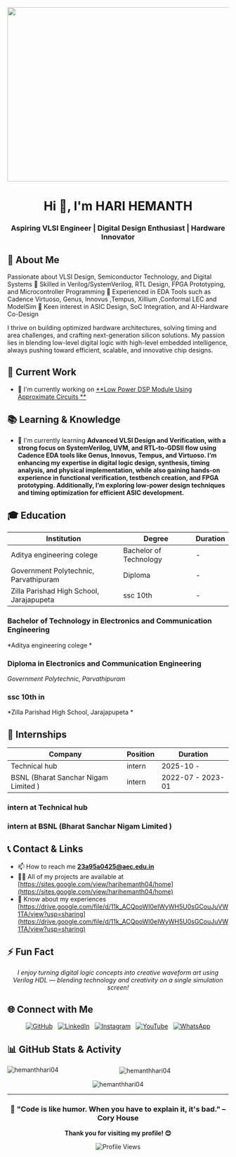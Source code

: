 <div align="center">
<img width="1584" height="396" alt="Grey and Black Simple Marketing LinkedIn Banner" src="https://github.com/user-attachments/assets/f2afe1ff-9350-4846-9b2e-5ab3c8b700dd" />
</div>

<div align="center">

# Hi 👋, I'm HARI HEMANTH

### Aspiring VLSI Engineer | Digital Design Enthusiast | Hardware Innovator

</div>

## 🚀 About Me

Passionate about VLSI Design, Semiconductor Technology, and Digital Systems
🔹 Skilled in Verilog/SystemVerilog, RTL Design, FPGA Prototyping, and Microcontroller Programming
🔹 Experienced in EDA Tools such as Cadence Virtuoso, Genus, Innovus ,Tempus, Xillium ,Conformal LEC   and ModelSim
🔹 Keen interest in ASIC Design, SoC Integration, and AI-Hardware Co-Design

I thrive on building optimized hardware architectures, solving timing and area challenges, and crafting next-generation silicon solutions. My passion lies in blending low-level digital logic with high-level embedded intelligence, always pushing toward efficient, scalable, and innovative chip designs.

## 💼 Current Work

<div align="left">

- 🔭 I'm currently working on [**Low Power DSP Module Using Approximate Circuits **](https://sites.google.com/view/synthesissquad/report?authuser=0)

</div>

## 📚 Learning & Knowledge

<div align="left">

- 🌱 I'm currently learning **Advanced VLSI Design and Verification, with a strong focus on SystemVerilog, UVM, and RTL-to-GDSII flow using Cadence EDA tools like Genus, Innovus, Tempus, and Virtuoso. I’m enhancing my expertise in digital logic design, synthesis, timing analysis, and physical implementation, while also gaining hands-on experience in functional verification, testbench creation, and FPGA prototyping. Additionally, I’m exploring low-power design techniques and timing optimization for efficient ASIC development.**

</div>

## 🎓 Education

| Institution | Degree | Duration |
|---|---|---|
| Aditya engineering colege  | Bachelor of Technology |  -  |
| Government Polytechnic, Parvathipuram | Diploma |  -  |
| Zilla Parishad High School, Jarajapupeta   | ssc 10th |  -  |

### Bachelor of Technology in Electronics and Communication Engineering 
*Aditya engineering colege *

### Diploma in Electronics and Communication Engineering 
*Government Polytechnic, Parvathipuram*

### ssc 10th in 
*Zilla Parishad High School, Jarajapupeta  *

## 💼 Internships

| Company | Position | Duration |
|---|---|---|
| Technical hub | intern | 2025-10 -  |
| BSNL (Bharat Sanchar Nigam Limited )  | intern | 2022-07 - 2023-01 |

### intern at Technical hub

### intern at BSNL (Bharat Sanchar Nigam Limited ) 

## 📞 Contact & Links

<div align="left">

- 📫 How to reach me **23a95a0425@aec.edu.in**
- 👨‍💻 All of my projects are available at [https://sites.google.com/view/harihemanth04/home](https://sites.google.com/view/harihemanth04/home)
- 📄 Know about my experiences [https://drive.google.com/file/d/11k_ACQpoWl0eIWyWH5U0sGCouJuVW1TA/view?usp=sharing](https://drive.google.com/file/d/11k_ACQpoWl0eIWyWH5U0sGCouJuVW1TA/view?usp=sharing)

</div>

## ⚡ Fun Fact

<div align="center">

*I enjoy turning digital logic concepts into creative waveform art using Verilog HDL — blending technology and creativity on a single simulation screen!*

</div>

## 🌐 Connect with Me

<div align="center">

[![GitHub](https://img.shields.io/badge/GitHub-181717?style=for-the-badge&logo=github&logoColor=white)](https://github.com/hemanthhari04)&nbsp;&nbsp;&nbsp;[![LinkedIn](https://img.shields.io/badge/LinkedIn-0A66C2?style=for-the-badge&logo=linkedin&logoColor=white)](https://www.linkedin.com/in/harihemanth0406/)&nbsp;&nbsp;&nbsp;[![Instagram](https://img.shields.io/badge/Instagram-E4405F?style=for-the-badge&logo=instagram&logoColor=white)](https://instagram.com/harisuresh254)&nbsp;&nbsp;&nbsp;[![YouTube](https://img.shields.io/badge/YouTube-FF0000?style=for-the-badge&logo=youtube&logoColor=white)](https://www.youtube.com/@harihemanth04)&nbsp;&nbsp;&nbsp;[![WhatsApp](https://img.shields.io/badge/WhatsApp-25D366?style=for-the-badge&logo=whatsapp&logoColor=white)](https://wa.me/9985745754)

</div>

## 📊 GitHub Stats & Activity

<div align="center">
<p><img align="left" src="https://github-readme-stats.vercel.app/api/top-langs?username=hemanthhari04&show_icons=true&locale=en&layout=compact" alt="hemanthhari04" /></p>

<p>&nbsp;<img align="center" src="https://github-readme-stats.vercel.app/api?username=hemanthhari04&show_icons=true&locale=en" alt="hemanthhari04" /></p>

<p><img align="center" src="https://github-readme-streak-stats.herokuapp.com/?user=hemanthhari04&" alt="hemanthhari04" /></p>



---

<div align="center">

### 🎯 "Code is like humor. When you have to explain it, it's bad." – Cory House

**Thank you for visiting my profile! 😊**

![Profile Views](https://komarev.com/ghpvc/?username=yourusername&color=brightgreen&style=flat-square&label=Profile+Views)

</div>

